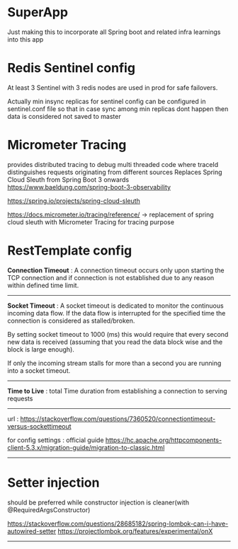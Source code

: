 
# SuperApp
Just making this to incorporate all Spring boot and related infra learnings into this app



# Redis Sentinel config
At least 3 Sentinel with 3 redis nodes are used in prod for safe failovers.

Actually min insync replicas for sentinel config can be configured in sentinel.conf file so that in case sync among min replicas dont happen then data is considered not saved to master



# Micrometer Tracing
provides distributed tracing to debug multi threaded code where traceId distinguishes requests originating from different sources
Replaces Spring Cloud Sleuth from Spring Boot 3 onwards
https://www.baeldung.com/spring-boot-3-observability

https://spring.io/projects/spring-cloud-sleuth

https://docs.micrometer.io/tracing/reference/  -> replacement of spring cloud sleuth with Micrometer Tracing for tracing purpose


# RestTemplate config
**Connection Timeout** :  A connection timeout occurs only upon starting the TCP connection and if connection is not established due to any reason within defined time limit.

---

**Socket Timeout** : A socket timeout is dedicated to monitor the continuous incoming data flow. If the data flow is interrupted for the specified time the connection is considered as stalled/broken. 

By setting socket timeout to 1000 (ms) this would require that every second new data is received (assuming that you read the data block wise and the block is large enough).

If only the incoming stream stalls for more than a second you are running into a socket timeout.

---

**Time to Live** : total Time duration from establishing a connection to serving requests

---

url : https://stackoverflow.com/questions/7360520/connectiontimeout-versus-sockettimeout

for config settings : official guide
https://hc.apache.org/httpcomponents-client-5.3.x/migration-guide/migration-to-classic.html

---

# Setter injection 
should be preferred while constructor injection is cleaner(with @RequiredArgsConstructor)

https://stackoverflow.com/questions/28685182/spring-lombok-can-i-have-autowired-setter 
https://projectlombok.org/features/experimental/onX


---



